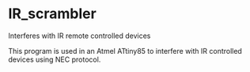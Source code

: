 # IR_scrambler
Interferes with IR remote controlled devices

This program is used in an Atmel ATtiny85 to interfere with IR controlled devices using NEC protocol.

